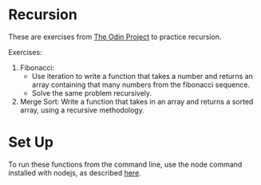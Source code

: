 # Recursion

These are exercises from [The Odin Project](https://www.theodinproject.com/lessons/javascript-recursion) to practice recursion.

Exercises:
1. Fibonacci:
   * Use iteration to write a function that takes a number and returns an array containing that many numbers from the fibonacci sequence.
   * Solve the same problem recursively.
2. Merge Sort: Write a function that takes in an array and returns a sorted array, using a recursive methodology.

# Set Up

To run these functions from the command line, use the node command installed with nodejs, as described [here](https://github.com/nodejs/nodejs.dev/blob/aa4239e87a5adc992fdb709c20aebb5f6da77f86/content/learn/command-line/node-run-cli.en.md).